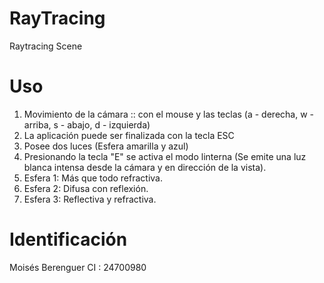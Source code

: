 # RayTracing
Raytracing Scene

# Uso
1. Movimiento de la cámara :: con el mouse y las teclas (a - derecha, w - arriba, s - abajo, d - izquierda)
2. La aplicación puede ser finalizada con la tecla ESC
3. Posee dos luces (Esfera amarilla y azul)
4. Presionando la tecla "E" se activa el modo linterna (Se emite una luz blanca intensa desde la cámara y en dirección de la vista).
5. Esfera 1: Más que todo refractiva.
6. Esfera 2: Difusa con reflexión.
7. Esfera 3: Reflectiva y refractiva.

# Identificación
Moisés Berenguer
CI : 24700980
